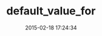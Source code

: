 ---
layout: post
title:  "default_value_for"
repo:   "FooBarWidget/default_value_for"
date:   2015-02-18 17:24:34
gemurl: https://github.com/FooBarWidget/default_value_for
---